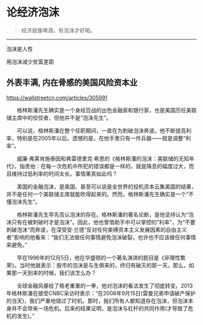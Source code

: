 # 论经济泡沫
> 经济就像啤酒，有泡沫才好喝。

---

泡沫是人性

用泡沫减少贫富差距

  

## 外表丰满, 内在骨感的美国风险资本业

https://wallstreetcn.com/articles/305991  

  

　　格林斯潘先生确实是一个身经百战的出色金融家和银行家，也是美国历任美联储主席中的佼佼者，但他并不是“泡沫先生”。

　　可以说，格林斯潘在整个任职期间，一直在为刺破泡沫奔波。他不断提高利率，特别是在2005年以后。遗憾的是，在他手里只有一件兵器——就是调整“利率”。

　　威廉·弗莱肯施泰因和弗雷德里克·希恩的《格林斯潘的泡沫：美联储的无知年代》，指责他：在每一次危机中所犯的错误都是一样的，就是降息的幅度过大，而且维持过低利率的时间太长。事情果真如此吗？

　　美国的金融泡沫，是美国、甚至可以说是全世界的投机资本云集美国的结果，并不是任何一个美联储主席就能吹得起来的。然而，格林斯潘先生确实是一个“不懂泡沫先生”。

　　格林斯潘先生早先否认泡沫的存在。格林斯潘的著名论断，是他坚持认为“泡沫只有在被刺破时才是泡沫”。因此，他也曾借助手中可以掌控的“利率”，为“不要刺破泡沫”而奔波，在深受安·兰德“反对任何束缚资本主义发展因素的自由主义者”影响的他看来：“我们无法做任何事情避免泡沫破裂，也许也不应该做任何事情来避免。”

　　早在1996年的12月5日，他在华盛顿的一个著名演讲的题目是《非理性繁荣》。当时他就表示：股市的泡沫是与生俱来的，终归有破灭的那一天。那么，如果那一天到来的时候，我们该怎么办？

　　全球金融风暴给了格老重重的一拳，他对泡沫的看法发生了彻底转变。2013年格林斯潘在接受CNBC采访时表示：“在2008年9月15日(雷曼兄弟申请破产保护的当天)，我们严重地错过了时机。那时，我们所有人都知道存在泡沫，但泡沫本身并不会带来一场危机。后来的结果证明，是泡沫与杠杆的共同作用(才导致了危机的发生)。”